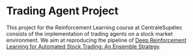 # Trading Agent Project

This project for the Reinforcement Learning course at CentraleSupélec consists of the implementation
of trading agents on a stock market environment. We aim at reproducing the pipeline of [Deep Reinforcement Learning for Automated
Stock Trading: An Ensemble Strategy](`<https://papers.ssrn.com/sol3/papers.cfm?abstract_id=3690996>`).
